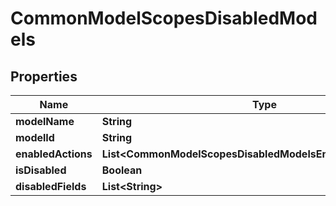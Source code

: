 

# CommonModelScopesDisabledModels


## Properties

Name | Type | Description | Notes
------------ | ------------- | ------------- | -------------
**modelName** | **String** |  | 
**modelId** | **String** |  | 
**enabledActions** | **List&lt;CommonModelScopesDisabledModelsEnabledActionsEnum&gt;** |  | 
**isDisabled** | **Boolean** |  | 
**disabledFields** | **List&lt;String&gt;** |  | 



